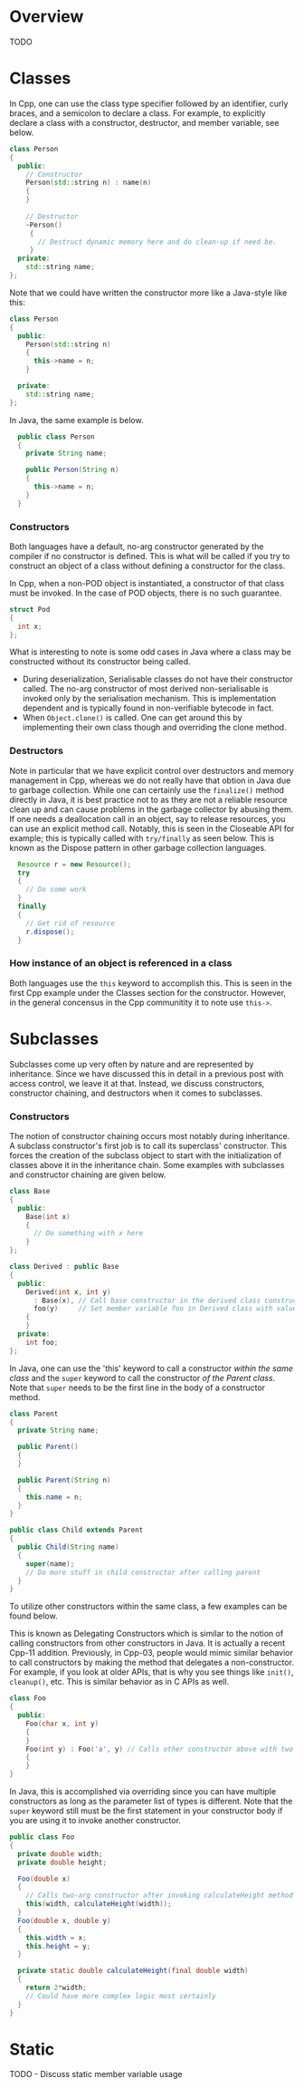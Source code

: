 # Overview
TODO

# Classes

In Cpp, one can use the class type specifier followed by an identifier, curly braces, and a semicolon to declare a class. For example, to explicitly declare a class with a constructor, destructor, and member variable, see below.

```cpp
class Person
{
  public:
    // Constructor
    Person(std::string n) : name(n)
    {
    }
    
    // Destructor
    ~Person()
     {
       // Destruct dynamic memory here and do clean-up if need be.
     }
  private:
    std::string name;
};
```
Note that we could have written the constructor more like a Java-style like this:
```cpp
class Person
{
  public:
    Person(std::string n)
    {
      this->name = n;
    }

  private:
    std::string name;
};
```

In Java, the same example is below.

```java
  public class Person
  {
    private String name;

    public Person(String n)
    {
      this->name = n;
    }
  }
```

### Constructors
Both languages have a default, no-arg constructor generated by the compiler if no constructor is defined. This is what will be called if you try to construct an object of a class without defining a constructor for the class.

In Cpp, when a non-POD object is instantiated, a constructor of that class must be invoked. In the case of POD objects, there is no such guarantee. 

```cpp
struct Pod
{
  int x;
};
```

What is interesting to note is some odd cases in Java where a class may be constructed without its constructor being called.
* During deserialization, Serialisable classes do not have their constructor called. The no-arg constructor of most derived non-serialisable is invoked only by the serialisation mechanism. This is implementation dependent and is typically found in non-verifiable bytecode in fact.
* When `Object.clone()` is called. One can get around this by implementing their own class though and overriding the clone method.

### Destructors
Note in particular that we have explicit control over destructors and memory management in Cpp, whereas we do not really have that obtion in Java due to garbage collection. While one can certainly use the `finalize()` method directly in Java, it is best practice not to as they are not a reliable resource clean up and can cause problems in the garbage collector by abusing them. If one needs a deallocation call in an object, say to release resources, you can use an explicit method call. Notably, this is seen in the Closeable API for example; this is typically called with `try/finally` as seen below. This is known as the Dispose pattern in other garbage collection languages.

```java
  Resource r = new Resource();
  try
  {
    // Do some work
  }
  finally
  {
    // Get rid of resource
    r.dispose();
  }
```

### How instance of an object is referenced in a class
Both languages use the `this` keyword to accomplish this. This is seen in the first Cpp example under the Classes section for the constructor. However, in the general concensus in the Cpp communitity it to note use `this->`.

# Subclasses
Subclasses come up very often by nature and are represented by inheritance. Since we have discussed this in detail in a previous post with access control, we leave it at that. Instead, we discuss constructors, constructor chaining, and destructors when it comes to subclasses.

### Constructors
The notion of constructor chaining occurs most notably during inheritance. A subclass constructor's first job is to call its superclass' constructor. This forces the creation of the subclass object to start with the initialization of classes above it in the inheritance chain. Some examples with subclasses and constructor chaining are given below.

```cpp
class Base
{
  public:
    Base(int x)
    {
      // Do something with x here
    }
};

class Derived : public Base
{
  public:
    Derived(int x, int y) 
      : Base(x), // Call base constructor in the derived class constructor
      foo(y)     // Set member variable foo in Derived class with value of y
    {
    }
  private:
    int foo;
};
```

In Java, one can use the 'this' keyword to call a constructor *within the same class* and the `super` keyword to call the constructor *of the Parent class*. Note that `super` needs to be the first line in the body of a constructor method.

```java
class Parent
{
  private String name;

  public Parent()
  {
  }

  public Parent(String n)
  {
    this.name = n;
  }
}

public class Child extends Parent
{
  public Child(String name)
  {
    super(name);
    // Do more stuff in child constructor after calling parent
  }
}
```

To utilize other constructors within the same class, a few examples can be found below.

This is known as Delegating Constructors which is similar to the  notion of calling constructors from other constructors in Java. It is actually a recent  Cpp-11 addition. Previously, in Cpp-03, people would mimic similar behavior to call constructors by making the method that delegates a non-constructor. For example, if you look at older APIs, that is why you see things like `init()`, `cleanup()`, etc. This is similar behavior as in C APIs as well.

```cpp
class Foo
{
  public:
    Foo(char x, int y)
    {
    }
    Foo(int y) : Foo('a', y) // Calls other constructor above with two args.
    {
    }
}
```

In Java, this is accomplished via overriding since you can have multiple constructors as long as the parameter list of types is different. Note that the `super` keyword still must be the first statement in your constructor body if you are using it to invoke another constructor.

```java
public class Foo
{
  private double width;
  private double height;

  Foo(double x)
  {
    // Calls two-arg constructor after invoking calculateHeight method
    this(width, calculateHeight(width));
  }
  Foo(double x, double y)
  {
    this.width = x;
    this.height = y;
  }

  private static double calculateHeight(final double width)
  {
    return 2*width;
    // Could have more complex logic most certainly
  }
}
```

# Static 
TODO - Discuss static member variable usage